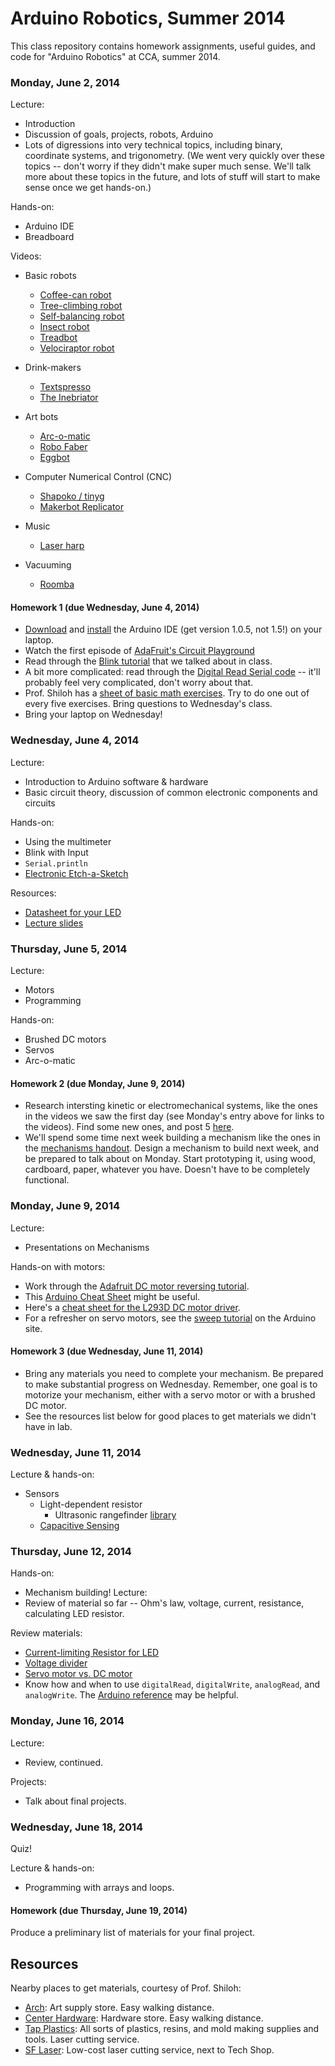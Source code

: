 # Arduino Robotics, Summer 2014

This class repository contains homework assignments, useful guides, and code for "Arduino Robotics" at CCA, summer 2014.

### Monday, June 2, 2014

Lecture:
- Introduction
- Discussion of goals, projects, robots, Arduino
- Lots of digressions into very technical topics, including binary, coordinate systems, and trigonometry. (We went very quickly over these topics -- don't worry if they didn't make super much sense. We'll talk more about these topics in the future, and lots of stuff will start to make sense once we get hands-on.)

Hands-on:
- Arduino IDE
- Breadboard

Videos:
- Basic robots
    - [Coffee-can robot](http://www.youtube.com/watch?v=b0mIshBIbvI#t=24)
    - [Tree-climbing robot](http://www.youtube.com/watch?v=zkpH1BjD6Wc)
    - [Self-balancing robot](http://www.youtube.com/watch?v=Tw9Jr-SPL0Y)
    - [Insect robot](http://www.youtube.com/watch?v=tOsNXg2vAd4#t=120)
    - [Treadbot](http://www.youtube.com/watch?v=YblSltHDbIU)
    - [Velociraptor robot](http://www.youtube.com/watch?v=lPEg83vF_Tw)

- Drink-makers
    - [Textspresso](http://www.youtube.com/watch?v=kx9D74t7GD8#t=89)
    - [The Inebriator](http://www.youtube.com/watch?v=WqY7fchs7H0)

- Art bots
    - [Arc-o-matic](http://vimeo.com/57082262#at=130)
    - [Robo Faber](http://vimeo.com/78771257)
    - [Eggbot](https://www.youtube.com/watch?v=w4cdbV2oaEc)

- Computer Numerical Control (CNC)
    - [Shapoko / tinyg](http://www.youtube.com/watch?v=pCC1GXnYfFI#t=11)
    - [Makerbot Replicator](http://www.youtube.com/watch?v=NAbiAzYhTOQ)

- Music
    - [Laser harp](http://www.youtube.com/watch?v=sLVXmsbVwUs#t=20)

- Vacuuming
    - [Roomba](https://www.youtube.com/watch?v=0DNkbZvVYvc)


#### Homework 1 (due Wednesday, June 4, 2014)

- [Download](http://arduino.cc/en/Main/Software) and [install](http://arduino.cc/en/Guide/HomePage) the Arduino IDE (get version 1.0.5, not 1.5!) on your laptop.
- Watch the first episode of [AdaFruit's Circuit Playground](https://www.youtube.com/watch?v=exlRjDKHGRg)
- Read through the [Blink tutorial](http://arduino.cc/en/Tutorial/Blink) that we talked about in class.
- A bit more complicated: read through the [Digital Read Serial code](http://arduino.cc/en/Tutorial/DigitalReadSerial) -- it'll probably feel very complicated, don't worry about that.
- Prof. Shiloh has a [sheet of basic math exercises](http://teachmetomake.com/wordpress/wp-content/uploads/2012/09/basicMathExercises.pdf). Try to do one out of every five exercises. Bring questions to Wednesday's class.
- Bring your laptop on Wednesday!


### Wednesday, June 4, 2014

Lecture:
- Introduction to Arduino software & hardware
- Basic circuit theory, discussion of common electronic components and circuits

Hands-on:
- Using the multimeter
- Blink with Input
- `Serial.println`
- [Electronic Etch-a-Sketch](http://workshopweekend.net/arduino/projects/etch_a_sketch)

Resources:
- [Datasheet for your LED](http://www.jameco.com/Jameco/Products/ProdDS/2006730.pdf)
- [Lecture slides](arduino-intro.pdf)


### Thursday, June 5, 2014

Lecture:
- Motors
- Programming

Hands-on:
- Brushed DC motors
- Servos
- Arc-o-matic


#### Homework 2 (due Monday, June 9, 2014)

- Research intersting kinetic or electromechanical systems, like the ones in the videos we saw the first day (see Monday's entry above for links to the videos). Find some new ones, and post 5 [here](https://github.com/zamfi/cca-arduino-summer-2014/issues/1).
- We'll spend some time next week building a mechanism like the ones in the [mechanisms handout](machinations-mechanisms.pdf). Design a mechanism to build next week, and be prepared to talk about on Monday. Start prototyping it, using wood, cardboard, paper, whatever you have. Doesn't have to be completely functional.


### Monday, June 9, 2014

Lecture:
- Presentations on Mechanisms

Hands-on with motors:
- Work through the [Adafruit DC motor reversing tutorial](https://learn.adafruit.com/adafruit-arduino-lesson-15-dc-motor-reversing/overview).
- This [Arduino Cheat Sheet](arduino-cheat-sheet.pdf) might be useful.
- Here's a [cheat sheet for the L293D DC motor driver](arduino-dc-motors-l293d.pdf).
- For a refresher on servo motors, see the [sweep tutorial](http://arduino.cc/en/Tutorial/sweep) on the Arduino site.

#### Homework 3 (due Wednesday, June 11, 2014)

- Bring any materials you need to complete your mechanism. Be prepared to make substantial progress on Wednesday. Remember, one goal is to motorize your mechanism, either with a servo motor or with a brushed DC motor.
- See the resources list below for good places to get materials we didn't have in lab.


### Wednesday, June 11, 2014

Lecture & hands-on:
- Sensors
    - Light-dependent resistor
	  - Ultrasonic rangefinder [library](http://freecode.com/projects/hc-sr04-ultrasonic-arduino-library)
    - [Capacitive Sensing](http://playground.arduino.cc/Main/CapacitiveSensor)

### Thursday, June 12, 2014

Hands-on:
- Mechanism building!
Lecture:
- Review of material so far -- Ohm's law, voltage, current, resistance, calculating LED resistor.


Review materials:
- [Current-limiting Resistor for LED](https://www.sparkfun.com/tutorials/219)
- [Voltage divider](https://learn.sparkfun.com/tutorials/voltage-dividers/ideal-voltage-divider)
- [Servo motor vs. DC motor](http://handyboard.com/hb/faq/hardware-faqs/dc-vs-servo/)
- Know how and when to use `digitalRead`, `digitalWrite`, `analogRead`, and `analogWrite`. The [Arduino reference](http://arduino.cc/en/Reference/HomePage) may be helpful.

### Monday, June 16, 2014

Lecture:
- Review, continued.

Projects:
- Talk about final projects.

### Wednesday, June 18, 2014

Quiz!

Lecture & hands-on:
- Programming with arrays and loops.

#### Homework (due Thursday, June 19, 2014)

Produce a preliminary list of materials for your final project.


## Resources

Nearby places to get materials, courtesy of Prof. Shiloh:
- [Arch](http://www.archsupplies.com/): Art supply store. Easy walking distance.
- [Center Hardware](http://www.centerhardware.com/): Hardware store. Easy walking distance.
- [Tap Plastics](http://www.tapplastics.com/): All sorts of plastics, resins, and mold making supplies and tools. Laser cutting service.
- [SF Laser](http://sflaser.io): Low-cost laser cutting service, next to Tech Shop.
